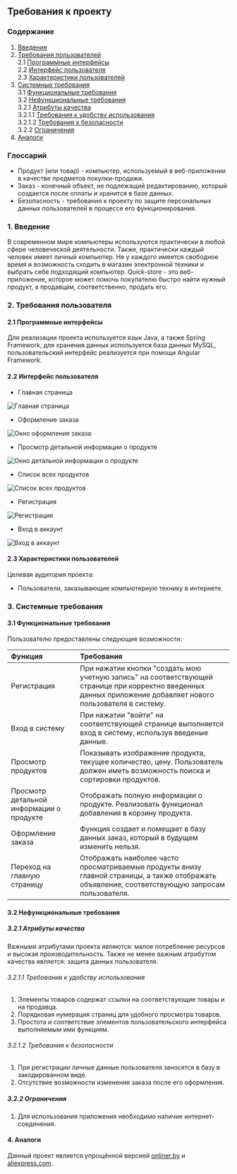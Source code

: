 ## Требования к проекту

### Содержание
1. [Введение](#1)<br>
2. [Требования пользователей](#2)<br>
 2.1 [Программные интерфейсы](#2.1)<br>
 2.2 [Интерфейс пользователя](#2.2)<br>
 2.3 [Характеристики пользователей](#2.3)<br>
3. [Системные требования](#3)<br>
 3.1 [Функциональные требования](#3.1)<br>
 3.2 [Нефункциональные требования](#3.2)<br>
   3.2.1 [Атрибуты качества](#3.2.1)<br>
     3.2.1.1 [Требования к удобству использования](#3.2.1.1)<br>
     3.2.1.2 [Требования к безопасности](#3.2.1.2)<br>
   3.2.2 [Ограничения](#3.2.2)<br>
4. [Аналоги](#4)<br>

### Глоссарий
 - Продукт (или товар) - компьютер, используемый в веб-приложении в качестве предметов покупки-продажи.
 - Заказ - конечный объект, не подлежащий редактированию, который создается после оплаты и хранится в базе данных.
 - Безопасность - требования к проекту по защите персональных данных пользователей в процессе его функционирования.


### 1. Введение<a name="1"></a>
В современном мире компьютеры используются практически в любой сфере человеческой деятельности. Также, практически каждый человек имеет личный компьютер. Не у каждого имеется свободное время и возможность сходить в магазин электронной техники и выбрать себе подходящий компьютер. Quick-store - это веб-приложение, которое может помочь покупателю быстро найти нужный продукт, а продавцам, соответственно, продать его. 
### 2. Требования пользователя<a name="2"></a>

#### 2.1 Программные интерфейсы<a name="2.1"></a>
Для реализации проекта используется язык Java, а также Spring Framework, для хранения данных используется база данных MySQL, пользовательский интерфейс реализуется при помощи Angular Framework.
#### 2.2 Интерфейс пользователя<a name="2.2"></a>

- Главная страница

![Главная страница](https://github.com/SachkoAlex/quick_store/blob/master/Documentation/Mockups/Main.jpg)

- Оформление заказа

![Окно оформления заказа](https://github.com/SachkoAlex/quick_store/blob/master/Documentation/Mockups/Order.jpg)

- Просмотр детальной информации о продукте

![Окно детальной информации о продукте](https://github.com/SachkoAlex/quick_store/blob/master/Documentation/Mockups/ProductInfo.jpg)

- Список всех продуктов

![Список всех продуктов](https://github.com/SachkoAlex/quick_store/blob/master/Documentation/Mockups/ProductsList.jpg)

- Регистрация

![Регистрация](https://github.com/SachkoAlex/quick_store/blob/master/Documentation/Mockups/SignUp.jpg)

- Вход в аккаунт

![Вход в аккаунт](https://github.com/SachkoAlex/quick_store/blob/master/Documentation/Mockups/LogIn.jpg)

#### 2.3 Характеристики пользователей<a name="2.3"></a>
Целевая аудитория проекта:
- Пользователи, заказывающие компьютерную технику в интернете.
### 3. Системные требования<a name="3"></a>
#### 3.1 Функциональные требования<a name="3.1"></a>
Пользователю предоставлены следующие возможности:

| Функция | Требования | 
|:---|:---|
| Регистрация | При нажатии кнопки "создать мою учетную запись" на соответствующей странице при корректно введенных данных приложение добавляет нового пользователя в систему. |
| Вход в систему | При нажатии "войти" на соответствующей странице выполняется вход в систему, используя введеные данные. |
| Просмотр продуктов | Показывать изображение продукта, текущее количество, цену. Пользователь должен иметь возможность поиска и сортировки продуктов. |
| Просмотр детальной информации о продукте | Отображать полную информации о продукте. Реализовать функционал добавления в корзину продукта. |
| Оформление заказа | Функция создает и помещает в базу данных заказ, который в будущем изменить нельзя. |
| Переход на главную страницу | Отображать наиболее часто просматриваемые продукты внизу главной страницы, а также отображать объявление, соответствующую запросам пользователя. |
#### 3.2 Нефункциональные требования<a name="3.2"></a>
##### 3.2.1 Атрибуты качества<a name="3.2.1"></a>
Важными атрибутами проекта являются: малое потребление ресурсов и высокая производительность. Также не менее важным атрибутом качества является: защита данных пользователя. 
###### 3.2.1.1 Требования к удобству использования<a name="3.2.1.1"></a>
1. Элементы товаров содержат ссылки на соответствующие товары и на продавца.
2. Порядковая нумерация страниц для удобного просмотра товаров.
3. Простота и соответствие элементов пользовательского интерфейса выполняемым ими функциям.
###### 3.2.1.2 Требования к безопасности<a name="3.2.1.2"></a>
1. При регистрации личные данные пользователя заносятся в базу в закодированном виде.
2. Отсутствие возможности изменения заказа после его оформления.
##### 3.2.2 Ограничения<a name="3.2.2"></a>
1. Для использования приложения необходимо наличие интернет-соединения.
#### 4.  Аналоги <a name="4"></a>
Данный проект является упрощённой версией [onliner.by](https://www.onliner.by/) и [aliexpress.com](https://ru.aliexpress.com/).

